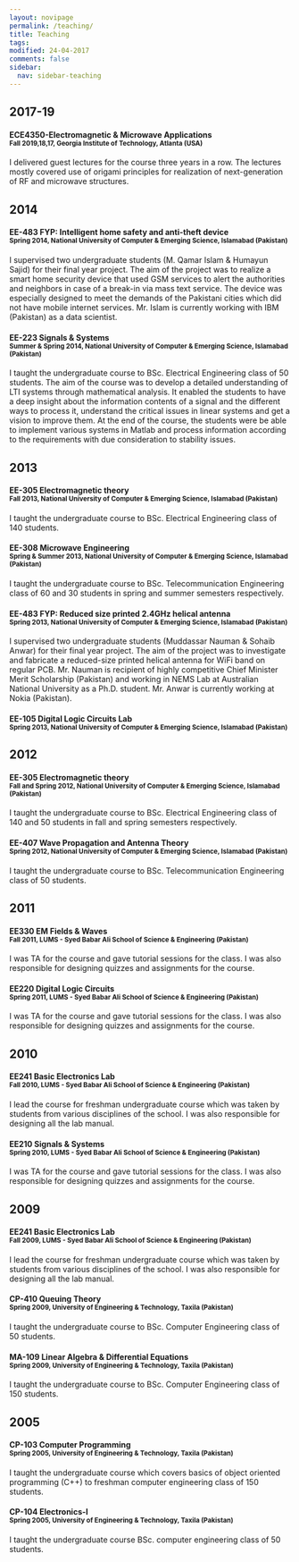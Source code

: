 ```yaml
---
layout: novipage
permalink: /teaching/
title: Teaching
tags: 
modified: 24-04-2017
comments: false
sidebar:
  nav: sidebar-teaching
---
```


<!---
 Details of navigation bar can be found here: _data/navigation.yml
 -->



## 2017-19

#### ECE4350-Electromagnetic & Microwave Applications <br><sup>Fall 2019,18,17, Georgia Institute of Technology, Atlanta (USA)</sup>
I delivered guest lectures for the course three years in a row. The lectures mostly covered use of origami principles for realization of next-generation of RF and microwave structures.

## 2014

#### EE-483 FYP: Intelligent home safety and anti-theft device<br><sup>Spring 2014, National University of Computer & Emerging Science, Islamabad (Pakistan)</sup>
I supervised two undergraduate students (M. Qamar Islam & Humayun Sajid) for their final year project. The aim of the project was to realize a smart home security device that used GSM services to alert the authorities and neighbors in case of a break-in via mass text service. The device was especially designed to meet the demands of the Pakistani cities which did not have mobile internet services. Mr. Islam is currently working with IBM (Pakistan) as a data scientist.

#### EE-223 Signals & Systems<br><sup> Summer & Spring 2014, National University of Computer & Emerging Science, Islamabad (Pakistan)</sup>
I taught the undergraduate course to BSc. Electrical Engineering class of 50 students. The aim of the course was to develop a detailed understanding of LTI systems through mathematical analysis. It enabled the students to have a deep insight about the information contents of a signal and the different ways to process it, understand the critical issues in linear systems and get a vision to improve them. At the end of the course, the students were be able to implement various systems in Matlab and process information according to the requirements with due consideration to stability issues.


## 2013

#### EE-305 Electromagnetic theory<br><sup>Fall 2013, National University of Computer & Emerging Science, Islamabad (Pakistan)</sup>
I taught the undergraduate course to BSc. Electrical Engineering class of 140 students.

#### EE-308 Microwave Engineering<br><sup>Spring & Summer 2013, National University of Computer & Emerging Science, Islamabad (Pakistan)</sup>
I taught the undergraduate course to BSc. Telecommunication Engineering class of 60 and 30 students in spring and summer semesters respectively.

#### EE-483 FYP: Reduced size printed 2.4GHz helical antenna<br><sup>Spring 2013, National University of Computer & Emerging Science, Islamabad (Pakistan)</sup>
I supervised two undergraduate students (Muddassar Nauman & Sohaib Anwar) for their final year project. The aim of the project was to investigate and fabricate a reduced-size printed helical antenna for WiFi band on regular PCB. Mr. Nauman is recipient of highly competitive Chief Minister Merit Scholarship (Pakistan) and working in NEMS Lab at Australian National University as a Ph.D. student. Mr. Anwar is currently working at Nokia (Pakistan).

#### EE-105 Digital Logic Circuits Lab<br><sup>Spring 2013, National University of Computer & Emerging Science, Islamabad (Pakistan)</sup>


## 2012

#### EE-305 Electromagnetic theory<br><sup>Fall and Spring 2012, National University of Computer & Emerging Science, Islamabad (Pakistan)</sup>
I taught the undergraduate course to BSc. Electrical Engineering class of 140 and 50 students in fall and spring semesters respectively.

#### EE-407 Wave Propagation and Antenna Theory<br><sup>Spring 2012, National University of Computer & Emerging Science, Islamabad (Pakistan)</sup>
I taught the undergraduate course to BSc. Telecommunication Engineering class of 50 students.


## 2011

#### EE330 EM Fields & Waves<br><sup>Fall 2011, LUMS - Syed Babar Ali School of Science & Engineering (Pakistan)</sup>
I was TA for the course and gave tutorial sessions for the class. I was also responsible for designing quizzes and assignments for the course.

#### EE220 Digital Logic Circuits<br><sup>Spring 2011, LUMS - Syed Babar Ali School of Science & Engineering (Pakistan)</sup>
I was TA for the course and gave tutorial sessions for the class. I was also responsible for designing quizzes and assignments for the course.

## 2010

#### EE241 Basic Electronics Lab<br><sup>Fall 2010, LUMS - Syed Babar Ali School of Science & Engineering (Pakistan)</sup>
I lead the course for freshman undergraduate course which was taken by students from various disciplines of the school. I was also responsible for designing all the lab manual.

#### EE210 Signals & Systems<br><sup>Spring 2010, LUMS - Syed Babar Ali School of Science & Engineering (Pakistan)</sup>
I was TA for the course and gave tutorial sessions for the class. I was also responsible for designing quizzes and assignments for the course.


## 2009

#### EE241 Basic Electronics Lab<br><sup>Fall 2009, LUMS - Syed Babar Ali School of Science & Engineering (Pakistan)</sup>
I lead the course for freshman undergraduate course which was taken by students from various disciplines of the school. I was also responsible for designing all the lab manual.

#### CP-410 Queuing Theory<br><sup>Spring 2009, University of Engineering & Technology, Taxila (Pakistan)</sup>
I taught the undergraduate course to BSc. Computer Engineering class of 50 students.

#### MA-109 Linear Algebra & Differential Equations<br><sup>Spring 2009, University of Engineering & Technology, Taxila (Pakistan)</sup>
I taught the undergraduate course to BSc. Computer Engineering class of 150 students.

## 2005

#### CP-103 Computer Programming<br><sup>Spring 2005, University of Engineering & Technology, Taxila (Pakistan)</sup>
I taught the undergraduate course which covers basics of object oriented programming (C++) to freshman computer engineering class of 150 students.

#### CP-104 Electronics-I<br><sup>Spring 2005, University of Engineering & Technology, Taxila (Pakistan)</sup>
I taught the undergraduate course BSc. computer engineering class of 50 students.



